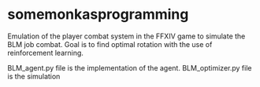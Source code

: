 # somemonkasprogramming

Emulation of the player combat system in the FFXIV game to simulate the BLM job combat. 
Goal is to find optimal rotation with the use of reinforcement learning.

BLM_agent.py file is the implementation of the agent.
BLM_optimizer.py file is the simulation

